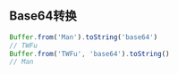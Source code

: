 ## Base64转换

```js
Buffer.from('Man').toString('base64')
// TWFu
Buffer.from('TWFu', 'base64').toString()
// Man
```

